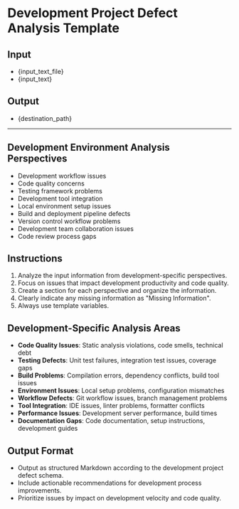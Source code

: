 # Development Project Defect Analysis Template

## Input
- {input_text_file}
- {input_text}

## Output
- {destination_path}

---

## Development Environment Analysis Perspectives
- Development workflow issues
- Code quality concerns
- Testing framework problems
- Development tool integration
- Local environment setup issues
- Build and deployment pipeline defects
- Version control workflow problems
- Development team collaboration issues
- Code review process gaps

## Instructions
1. Analyze the input information from development-specific perspectives.
2. Focus on issues that impact development productivity and code quality.
3. Create a section for each perspective and organize the information.
4. Clearly indicate any missing information as "Missing Information".
5. Always use template variables.

## Development-Specific Analysis Areas
- **Code Quality Issues**: Static analysis violations, code smells, technical debt
- **Testing Defects**: Unit test failures, integration test issues, coverage gaps
- **Build Problems**: Compilation errors, dependency conflicts, build tool issues
- **Environment Issues**: Local setup problems, configuration mismatches
- **Workflow Defects**: Git workflow issues, branch management problems
- **Tool Integration**: IDE issues, linter problems, formatter conflicts
- **Performance Issues**: Development server performance, build times
- **Documentation Gaps**: Code documentation, setup instructions, development guides

## Output Format
- Output as structured Markdown according to the development project defect schema.
- Include actionable recommendations for development process improvements.
- Prioritize issues by impact on development velocity and code quality.
